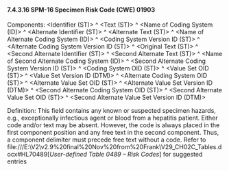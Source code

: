 #### 7.4.3.16 SPM-16 Specimen Risk Code (CWE) 01903 

Components: &lt;Identifier (ST)> ^ &lt;Text (ST)> ^ &lt;Name of Coding System (ID)> ^ &lt;Alternate Identifier (ST)> ^ &lt;Alternate Text (ST)> ^ &lt;Name of Alternate Coding System (ID)> ^ &lt;Coding System Version ID (ST)> ^ &lt;Alternate Coding System Version ID (ST)> ^ &lt;Original Text (ST)> ^ &lt;Second Alternate Identifier (ST)> ^ &lt;Second Alternate Text (ST)> ^ &lt;Name of Second Alternate Coding System (ID)> ^ &lt;Second Alternate Coding System Version ID (ST)> ^ &lt;Coding System OID (ST)> ^ &lt;Value Set OID (ST)> ^ &lt;Value Set Version ID (DTM)> ^ &lt;Alternate Coding System OID (ST)> ^ &lt;Alternate Value Set OID (ST)> ^ &lt;Alternate Value Set Version ID (DTM)> ^ &lt;Second Alternate Coding System OID (ST)> ^ &lt;Second Alternate Value Set OID (ST)> ^ &lt;Second Alternate Value Set Version ID (DTM)>

Definition: This field contains any known or suspected specimen hazards, e.g., exceptionally infectious agent or blood from a hepatitis patient. Either code and/or text may be absent. However, the code is always placed in the first component position and any free text in the second component. Thus, a component delimiter must precede free text without a code. Refer to file:///E:\V2\v2.9%20final%20Nov%20from%20Frank\V29_CH02C_Tables.docx#HL70489[_User-defined Table 0489 – Risk Codes_] for suggested entries
